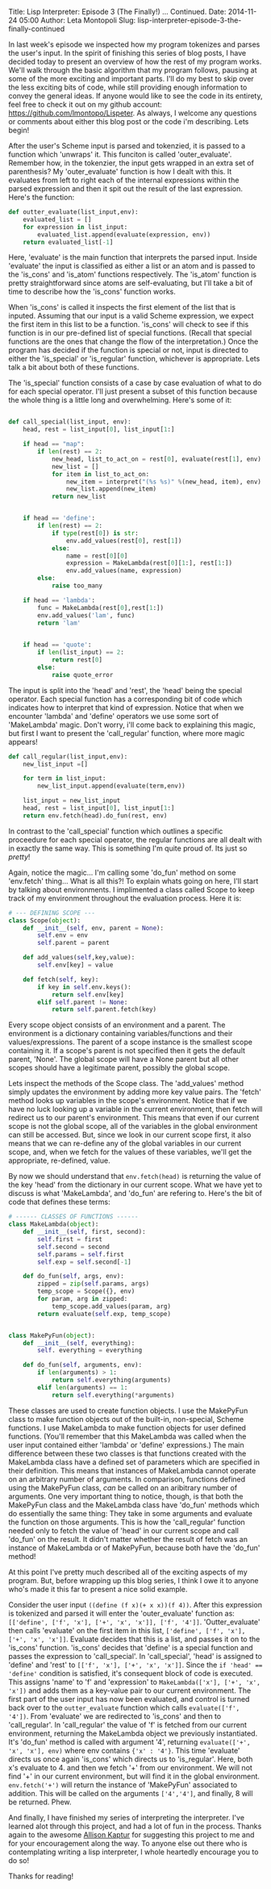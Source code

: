 Title: Lisp Interpreter: Episode 3 (The Finally!) ... Continued.
Date: 2014-11-24 05:00
Author: Leta Montopoli
Slug: lisp-interpreter-episode-3-the-finally-continued

In last week's episode we inspected how my program tokenizes and parses
the user's input. In the spirit of finishing this series of blog posts,
I have decided today to present an overview of how the rest of my
program works. We'll walk through the basic algorithm that my program
follows, pausing at some of the more exciting and important parts. I'll
do my best to skip over the less exciting bits of code, while still
providing enough information to convey the general ideas. If anyone
would like to see the code in its entirety, feel free to check it out on
my github account: <https://github.com/lmontopo/Lispeter>. As always, I
welcome any questions or comments about either this blog post or the
code i'm describing. Lets begin!

After the user's Scheme input is parsed and tokenzied, it is passed to a
function which 'unwraps' it. This funciton is called 'outer\_evaluate'.
Remember how, in the tokenzier, the input gets wrapped in an extra set
of parenthesis? My 'outer\_evaluate' function is how I dealt with this.
It evaluates from left to right each of the internal expressions within
the parsed expression and then it spit out the result of the last
expression. Here's the function:

```python
def outter_evaluate(list_input,env):
	evaluated_list = []
	for expression in list_input:
		evaluated_list.append(evaluate(expression, env))
	return evaluated_list[-1]
```

Here, 'evaluate' is the main function that interprets the parsed input.
Inside 'evaluate' the input is classified as either a list or an atom
and is passed to the 'is\_cons' and 'is\_atom' functions respectively.
The 'is\_atom' function is pretty straightforward since atoms are
self-evaluating, but I'll take a bit of time to describe how the
'is\_cons' function works.

When 'is\_cons' is called it inspects the first element of the list that
is inputed. Assuming that our input is a valid Scheme expression, we
expect the first item in this list to be a function. 'is\_cons' will
check to see if this function is in our pre-defined list of special
functions. (Recall that special functions are the ones that change the
flow of the interpretation.) Once the program has decided if the
function is special or not, input is directed to either the
'is\_special' or 'is\_regular' function, whichever is appropriate. Lets
talk a bit about both of these functions.

The 'is\_special' function consists of a case by case evaluation of what
to do for each special operator. I'll just present a subset of this
function because the whole thing is a little long and overwhelming.
Here's some of it:

```python

def call_special(list_input, env):
	head, rest = list_input[0], list_input[1:]

	if head == "map":
		if len(rest) == 2:
			new_head, list_to_act_on = rest[0], evaluate(rest[1], env)
			new_list = []
			for item in list_to_act_on:
				new_item = interpret("(%s %s)" %(new_head, item), env)
				new_list.append(new_item)
			return new_list


	if head == 'define':
		if len(rest) == 2:
			if type(rest[0]) is str:
				env.add_values(rest[0], rest[1])
			else:
				name = rest[0][0]
				expression = MakeLambda(rest[0][1:], rest[1:])
				env.add_values(name, expression)
		else:
			raise too_many

	if head == 'lambda':
		func = MakeLambda(rest[0],rest[1:])
		env.add_values('lam', func)
		return 'lam'
		

	if head == 'quote':
		if len(list_input) == 2:
			return rest[0]
		else:
			raise quote_error
```

The input is split into the 'head' and 'rest', the 'head' being the
special operator. Each special function has a corresponding bit of code
which indicates how to interpret that kind of expression. Notice that
when we encounter 'lambda' and 'define' operators we use some sort of
'MakeLambda' magic. Don't worry, i'll come back to explaining this
magic, but first I want to present the 'call\_regular' function, where
more magic appears!

```python
def call_regular(list_input,env):
	new_list_input =[]

	for term in list_input:
		new_list_input.append(evaluate(term,env))

	list_input = new_list_input
	head, rest = list_input[0], list_input[1:]
	return env.fetch(head).do_fun(rest, env)
```

In contrast to the 'call\_special' function which outlines a specific
proceedure for each special operator, the regular functions are all
dealt with in exactly the same way. This is something I'm quite proud
of. Its just so *pretty*!

Again, notice the magic... I'm calling some 'do\_fun' method on some
'env.fetch' thing... What is all this?! To explain whats going on here,
I'll start by talking about environments. I implimented a class called
Scope to keep track of my environment throughout the evaluation process.
Here it is:

```python
# --- DEFINING SCOPE --- 
class Scope(object):
	def __init__(self, env, parent = None):
		self.env = env
		self.parent = parent

	def add_values(self,key,value):
		self.env[key] = value

	def fetch(self, key):
		if key in self.env.keys():
			return self.env[key]
		elif self.parent != None:
			return self.parent.fetch(key)
```

Every scope object consists of an environment and a parent. The
environment is a dictionary containing variables/functions and their
values/expressions. The parent of a scope instance is the smallest scope
containing it. If a scope's parent is not specified then it gets the
default parent, 'None'. The global scope will have a None parent but all
other scopes should have a legitimate parent, possibly the global scope.

Lets inspect the methods of the Scope class. The 'add\_values' method
simply updates the environment by adding more key value pairs. The
'fetch' method looks up variables in the scope's environment. Notice
that if we have no luck looking up a variable in the current
environment, then fetch will redirect us to our parent's environment.
This means that even if our current scope is not the global scope, all
of the variables in the global environment can still be accessed. But,
since we look in our current scope first, it also means that we can
re-define any of the global variables in our current scope, and, when we
fetch for the values of these variables, we'll get the appropriate,
re-defined, value.

By now we should understand that `env.fetch(head)` is returning the
value of the key 'head' from the dictionary in our current scope. What
we have yet to discuss is what 'MakeLambda', and 'do\_fun' are refering
to. Here's the bit of code that defines these terms:

```python
# ------ CLASSES OF FUNCTIONS ------
class MakeLambda(object):
	def __init__(self, first, second):
		self.first = first
		self.second = second
		self.params = self.first
		self.exp = self.second[-1]

	def do_fun(self, args, env):
		zipped = zip(self.params, args)
		temp_scope = Scope({}, env)
		for param, arg in zipped:
			temp_scope.add_values(param, arg)
		return evaluate(self.exp, temp_scope)


class MakePyFun(object):
	def __init__(self, everything):
		self. everything = everything

	def do_fun(self, arguments, env):
		if len(arguments) > 1:
			return self.everything(arguments)
		elif len(arguments) == 1:
			return self.everything(*arguments)

```

These classes are used to create function objects. I use the MakePyFun
class to make function objects out of the built-in, non-special, Scheme
functions. I use MakeLambda to make function objects for user defined
functions. (You'll remember that this MakeLambda was called when the
user input contained either 'lambda' or 'define' expressions.) The main
difference between these two classes is that functions created with the
MakeLambda class have a defined set of parameters which are specified in
their definition. This means that instances of MakeLambda cannot operate
on an arbitrary number of arguments. In comparison, functions defined
using the MakePyFun class, *can* be called on an aribitrary number of
arguments. One very important thing to notice, though, is that both the
MakePyFun class and the MakeLambda class have 'do\_fun' methods which do
essentially the same thing: They take in some arguments and evaluate the
function on those arguments. This is how the 'call\_regular' function
needed only to fetch the value of 'head' in our current scope and call
'do\_fun' on the result. It didn't matter whether the result of fetch
was an instance of MakeLambda or of MakePyFun, because both have the
'do\_fun' method!

At this point I've pretty much described all of the exciting aspects of
my program. But, before wrapping up this blog series, I think I owe it
to anyone who's made it this far to present a nice solid example.

Consider the user input `((define (f x)(+ x x))(f 4))`. After this
expression is tokenized and parsed it will enter the 'outer\_evaluate'
function as: `[['define', ['f', 'x'], ['+', 'x', 'x']], ['f', '4']]`.
'Outter\_evaluate' then calls 'evaluate' on the first item in this list,
`['define', ['f', 'x'], ['+', 'x', 'x']]`. Evaluate decides that this is
a list, and passes it on to the 'is\_cons' function. 'is\_cons' decides
that 'define' is a special function and passes the expression to
'call\_special'. In 'call\_special', 'head' is assigned to 'define' and
'rest' to `[['f', 'x'], ['+', 'x', 'x']]`. Since the
`if 'head' == 'define'` condition is satisfied, it's consequent block of
code is executed. This assigns 'name' to 'f' and 'expression' to
`MakeLambda(['x'], ['+', 'x', 'x'])` and adds them as a key-value pair
to our current environment. The first part of the user input has now
been evaluated, and control is turned back over to the `outter_evaluate`
function which calls `evaluate(['f', '4'])`. From 'evaluate' we are
redirected to 'is\_cons' and then to 'call\_regular'. In 'call\_regular'
the value of 'f' is fetched from our current environment, returning the
MakeLambda object we previously instantiated. It's 'do\_fun' method is
called with argument '4', returning `evaluate(['+', 'x', 'x'], env)`
where env contains `{'x' : '4'}`. This time 'evaluate' directs us once
again 'is\_cons' which directs us to 'is\_regular'. Here, both x's
evaluate to 4. and then we fetch '+' from our environment. We will not
find '+' in our current environment, but will find it in the global
environment. `env.fetch('+')` will return the instance of 'MakePyFun'
associated to addition. This will be called on the arguments
`['4','4']`, and finally, 8 will be returned. Phew.

And finally, I have finished my series of interpreting the interpreter.
I've learned alot through this project, and had a lot of fun in the
process. Thanks again to the awesome [Allison
Kaptur](http://akaptur.com) for suggesting this project to me and for
your encouragement along the way. To anyone else out there who is
contemplating writing a lisp interpreter, I whole heartedly encourage
you to do so!

Thanks for reading!

